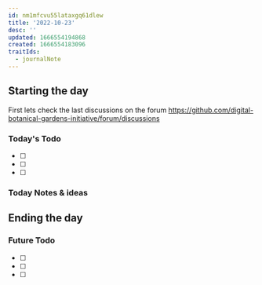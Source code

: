 ```yaml
---
id: nm1mfcvu55lataxgq61dlew
title: '2022-10-23'
desc: ''
updated: 1666554194868
created: 1666554183096
traitIds:
  - journalNote
---
```



## Starting the day

First lets check the last discussions on the forum https://github.com/digital-botanical-gardens-initiative/forum/discussions

### Today's Todo 

- [ ] 
- [ ] 
- [ ] 

### Today Notes & ideas




## Ending the day

### Future Todo

- [ ] 
- [ ] 
- [ ] 

